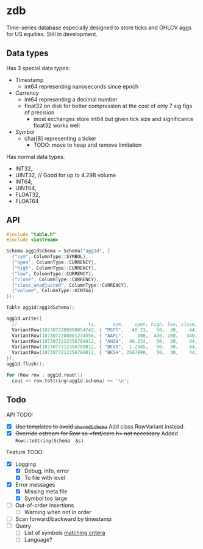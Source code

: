 # zdb

Time-series database especially designed to store ticks and OHLCV aggs for US equities. Still in development.

## Data types
Has 3 special data types:
- Timestamp
  - int64 representing nanoseconds since epoch
- Currency
  - int64 representing a decimal number
  - float32 on disk for better compression at the cost of only 7 sig figs of precision
    - most exchanges store int64 but given tick size and significance float32 works well
- Symbol
  - char[8] representing a ticker
    - TODO: move to heap and remove limitation

Has normal data types:
- INT32,
- UINT32, // Good for up to 4.29B volume
- INT64,
- UINT64,
- FLOAT32,
- FLOAT64

## API
```c++
#include "table.h"
#include <iostream>

Schema agg1dSchema = Schema("agg1d", {
  {"sym", ColumnType::SYMBOL},
  {"open", ColumnType::CURRENCY},
  {"high", ColumnType::CURRENCY},
  {"low", ColumnType::CURRENCY},
  {"close", ColumnType::CURRENCY},
  {"close_unadjusted", ColumnType::CURRENCY},
  {"volume", ColumnType::UINT64}
});

Table agg1d(agg1dSchema);

agg1d.write({
  //                          ts,      sym,    open, high, low, close, close2, volume
  VariantRow(1073077200000054742, { "MSFT",   40.23,   50,  30,    44,     44, 10445300 }),
  VariantRow(1073077200001234556, { "AAPL",     300,  400, 200,   340,    340, 212312000 }),
  VariantRow(1073077212356789012, { "AMZN",  40.234,   50,  30,    44,     44, 30312300 }),
  VariantRow(1073077212356789012, { "BEVD",  1.2345,   50,  30,    44,     44, 161000000 }),
  VariantRow(1073077212356789012, { "BKSH", 2567890,   50,  30,    44,     44, 5194967296 }),
});
agg1d.flush();

for (Row row : agg1d.read())
  cout << row.toString(agg1d.schema) << '\n';
```

## Todo
API TODO:
- [x] ~~Use templates to avoid `sharedSchema`~~ Add class RowVariant instead.
- [x] ~~Override ostream for Row so <fmt/core.h> not necessary~~ Added `Row::toString(Schema  &s)`

Feature TODO:
- [x] Logging
  - [x] Debug, info, error
  - [x] To file with level
- [x] Error messages
  - [x] Missing meta file
  - [x] Symbol too large
- [ ] Out-of-order insertions
  - [ ] Warning when not in order
- [ ] Scan forward/backward by timestamp
- [ ] Query
  - [ ] List of symbols [matching critera](https://github.com/clickingbuttons/questdb_bench/blob/master/src/main/java/Main.java#L43)
  - [ ] Language?
